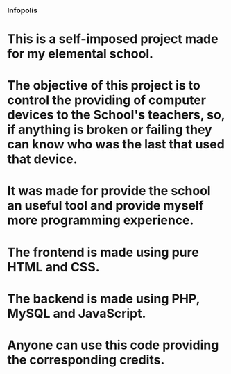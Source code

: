 ### Infopolis ###

# This is a self-imposed project made for my elemental school.
# The objective of this project is to control the providing of computer devices to the School's teachers, so, if anything is broken or failing they can know who was the last that used that device.
# It was made for provide the school an useful tool and provide myself more programming experience.

# The frontend is made using pure HTML and CSS.
# The backend is made using PHP, MySQL and JavaScript.

# Anyone can use this code providing the corresponding credits.

